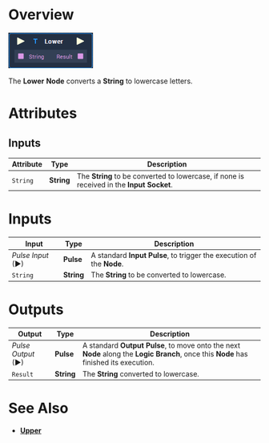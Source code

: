 # Overview

![The Lower Node.](../../.gitbook/assets/node-lower.png)

The **Lower** **Node** converts a **String** to lowercase letters.

# Attributes

## Inputs

|Attribute|Type|Description|
|---|---|---|
| `String` | **String** | The **String** to be converted to lowercase, if none is received in the **Input Socket**.|

# Inputs

|Input|Type|Description|
|---|---|---|
|*Pulse Input* (►)|**Pulse**|A standard **Input Pulse**, to trigger the execution of the **Node**.|
| `String` | **String** | The **String** to be converted to lowercase. |

# Outputs

|Output|Type|Description|
|---|---|---|
|*Pulse Output* (►)|**Pulse**|A standard **Output Pulse**, to move onto the next **Node** along the **Logic Branch**, once this **Node** has finished its execution.|
| `Result` | **String** | The **String** converted to lowercase. |


# See Also

* [**Upper**](upper.md)
